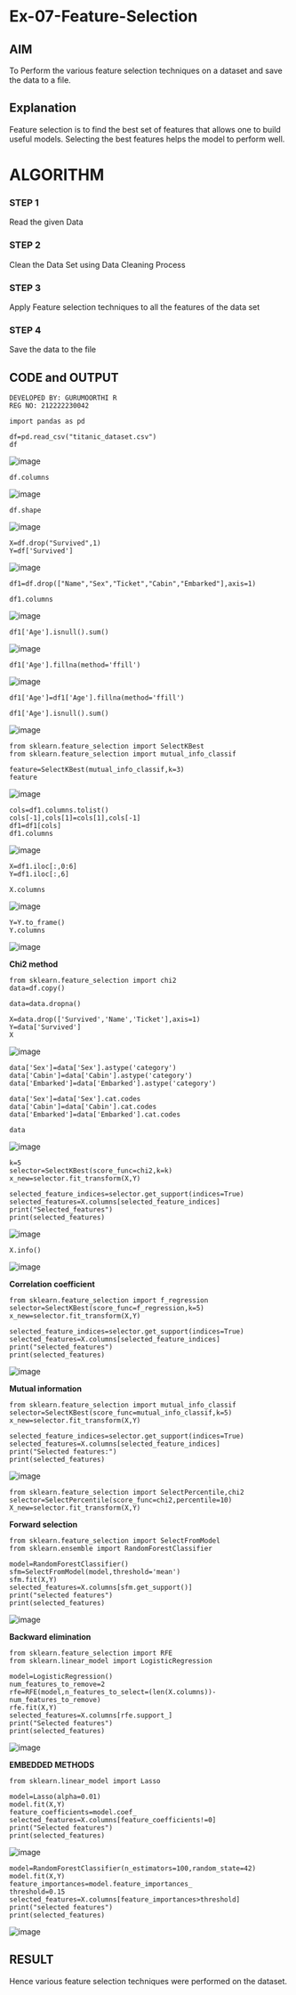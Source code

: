 # Ex-07-Feature-Selection
## AIM
To Perform the various feature selection techniques on a dataset and save the data to a file. 

## Explanation
Feature selection is to find the best set of features that allows one to build useful models.
Selecting the best features helps the model to perform well. 

# ALGORITHM
### STEP 1
Read the given Data
### STEP 2
Clean the Data Set using Data Cleaning Process
### STEP 3
Apply Feature selection techniques to all the features of the data set
### STEP 4
Save the data to the file


## CODE and OUTPUT
```
DEVELOPED BY: GURUMOORTHI R
REG NO: 212222230042
```
```
import pandas as pd
```
```
df=pd.read_csv("titanic_dataset.csv")
df
```

![image](https://github.com/Pranav-AJ/ODD2023-Datascience-Ex-07/assets/118904526/b4566409-e2dd-499e-82a5-39d8daff155e)

```
df.columns
```
![image](https://github.com/Pranav-AJ/ODD2023-Datascience-Ex-07/assets/118904526/be73f7e1-a04d-4eb6-895f-bf64baeb568a)

```
df.shape
```
![image](https://github.com/Pranav-AJ/ODD2023-Datascience-Ex-07/assets/118904526/6aa71ac3-e5b7-48c3-96ea-21ab36b116ed)

```
X=df.drop("Survived",1)
Y=df['Survived']
```
![image](https://github.com/Pranav-AJ/ODD2023-Datascience-Ex-07/assets/118904526/d35e1f77-471e-4b22-82a4-ffed00ac3ea0)

```
df1=df.drop(["Name","Sex","Ticket","Cabin","Embarked"],axis=1)
```
```
df1.columns
```
![image](https://github.com/Pranav-AJ/ODD2023-Datascience-Ex-07/assets/118904526/5fdd95f9-3c6d-486d-9bd9-cd987f33f2e2)

```
df1['Age'].isnull().sum()
```
![image](https://github.com/Pranav-AJ/ODD2023-Datascience-Ex-07/assets/118904526/ed42a4da-be8f-4bd8-9f22-d2e8ec549d3a)
```
df1['Age'].fillna(method='ffill')
```
![image](https://github.com/Pranav-AJ/ODD2023-Datascience-Ex-07/assets/118904526/9d969fc5-f727-4e35-b627-495e4c772655)
```
df1['Age']=df1['Age'].fillna(method='ffill')
```
```
df1['Age'].isnull().sum()
```
![image](https://github.com/Pranav-AJ/ODD2023-Datascience-Ex-07/assets/118904526/90193309-c005-4549-9823-b7598c5cb3c1)

```
from sklearn.feature_selection import SelectKBest
from sklearn.feature_selection import mutual_info_classif
```
```
feature=SelectKBest(mutual_info_classif,k=3)
feature
```
![image](https://github.com/Pranav-AJ/ODD2023-Datascience-Ex-07/assets/118904526/e04c5904-4a7d-4acd-b0d7-4d9dc299f757)
```
cols=df1.columns.tolist()
cols[-1],cols[1]=cols[1],cols[-1]
df1=df1[cols]
df1.columns
```
![image](https://github.com/Pranav-AJ/ODD2023-Datascience-Ex-07/assets/118904526/5bf3641f-ac40-409b-b3e0-b0941e6cd3ba)

```
X=df1.iloc[:,0:6]
Y=df1.iloc[:,6]
```
```
X.columns
```
![image](https://github.com/Pranav-AJ/ODD2023-Datascience-Ex-07/assets/118904526/e0b27216-7013-42e9-b0c6-155c43c2c2b5)
```
Y=Y.to_frame()
Y.columns
```
![image](https://github.com/Pranav-AJ/ODD2023-Datascience-Ex-07/assets/118904526/6c6bbcb7-116f-4862-b7b4-c7b9960c38b7)

**Chi2 method**
```
from sklearn.feature_selection import chi2
data=df.copy()
```
```
data=data.dropna()
```
```
X=data.drop(['Survived','Name','Ticket'],axis=1)
Y=data['Survived']
X
```
![image](https://github.com/Pranav-AJ/ODD2023-Datascience-Ex-07/assets/118904526/70d62334-d2dd-4c91-ba35-2b3c820260dd)
```
data['Sex']=data['Sex'].astype('category')
data['Cabin']=data['Cabin'].astype('category')
data['Embarked']=data['Embarked'].astype('category')
```
```
data['Sex']=data['Sex'].cat.codes
data['Cabin']=data['Cabin'].cat.codes
data['Embarked']=data['Embarked'].cat.codes
```
```
data
```
![image](https://github.com/Pranav-AJ/ODD2023-Datascience-Ex-07/assets/118904526/3c4ec200-8cc0-45bc-894f-4a6e778bd7a4)
```
k=5
selector=SelectKBest(score_func=chi2,k=k)
x_new=selector.fit_transform(X,Y)
```
```
selected_feature_indices=selector.get_support(indices=True)
selected_features=X.columns[selected_feature_indices]
print("Selected_features")
print(selected_features)
```
![image](https://github.com/Pranav-AJ/ODD2023-Datascience-Ex-07/assets/118904526/1395f06d-9c01-4a53-9b6f-893217f6631a)
```
X.info()
```
![image](https://github.com/Pranav-AJ/ODD2023-Datascience-Ex-07/assets/118904526/54a2638a-cb17-4ec8-b2b1-88b3aeb2c296)

**Correlation coefficient**
```
from sklearn.feature_selection import f_regression
selector=SelectKBest(score_func=f_regression,k=5)
x_new=selector.fit_transform(X,Y)
```
```
selected_feature_indices=selector.get_support(indices=True)
selected_features=X.columns[selected_feature_indices]
print("selected_features")
print(selected_features)
```
![image](https://github.com/Pranav-AJ/ODD2023-Datascience-Ex-07/assets/118904526/1cf9853e-d725-4320-9e6b-c31a4638a77c)

**Mutual information**
```
from sklearn.feature_selection import mutual_info_classif
selector=SelectKBest(score_func=mutual_info_classif,k=5)
x_new=selector.fit_transform(X,Y)
```
```
selected_feature_indices=selector.get_support(indices=True)
selected_features=X.columns[selected_feature_indices]
print("Selected features:")
print(selected_features)
```
![image](https://github.com/Pranav-AJ/ODD2023-Datascience-Ex-07/assets/118904526/4d525acf-457a-4535-88ba-4da10a93c42b)
```
from sklearn.feature_selection import SelectPercentile,chi2
selector=SelectPercentile(score_func=chi2,percentile=10)
X_new=selector.fit_transform(X,Y)
```
**Forward selection**
```
from sklearn.feature_selection import SelectFromModel
from sklearn.ensemble import RandomForestClassifier
```
```
model=RandomForestClassifier()
sfm=SelectFromModel(model,threshold='mean')
sfm.fit(X,Y)
selected_features=X.columns[sfm.get_support()]
print("selected features")
print(selected_features)
```
![image](https://github.com/Pranav-AJ/ODD2023-Datascience-Ex-07/assets/118904526/c313f8c4-53c8-45ca-ab6b-03c2b5bb76c7)

**Backward elimination**
```
from sklearn.feature_selection import RFE
from sklearn.linear_model import LogisticRegression
```
```
model=LogisticRegression()
num_features_to_remove=2
rfe=RFE(model,n_features_to_select=(len(X.columns))-num_features_to_remove)
rfe.fit(X,Y)
selected_features=X.columns[rfe.support_]
print("Selected features")
print(selected_features)
```
![image](https://github.com/Pranav-AJ/ODD2023-Datascience-Ex-07/assets/118904526/53bc4c0f-d3f4-4de9-a5dd-a5da60ad7df0)

**EMBEDDED METHODS**
```
from sklearn.linear_model import Lasso
```
```
model=Lasso(alpha=0.01)
model.fit(X,Y)
feature_coefficients=model.coef_
selected_features=X.columns[feature_coefficients!=0]
print("Selected features")
print(selected_features)
```
![image](https://github.com/Pranav-AJ/ODD2023-Datascience-Ex-07/assets/118904526/1c64d303-0bc2-414d-90fd-fba7018eba26)
```
model=RandomForestClassifier(n_estimators=100,random_state=42)
model.fit(X,Y)
feature_importances=model.feature_importances_
threshold=0.15
selected_features=X.columns[feature_importances>threshold]
print("selected features")
print(selected_features)
```
![image](https://github.com/Pranav-AJ/ODD2023-Datascience-Ex-07/assets/118904526/6e378e75-7a45-47ab-b4a0-151b2ff40d8c)

## RESULT
Hence various feature selection techniques were performed on the dataset.
